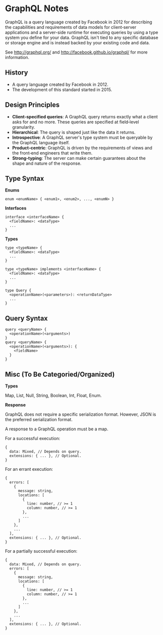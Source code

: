 # GraphQL Notes

GraphQL is a query language created by Facebook in 2012 for describing the
capabilities and requirements of data models for client‐server applications and
a server-side runtime for executing queries by using a type system you define
for your data.  GraphQL isn't tied to any specific database or storage engine
and is instead backed by your existing code and data.

See http://graphql.org/ and http://facebook.github.io/graphql/ for more
information.


## History

* A query language created by Facebook in 2012.
* The development of this standard started in 2015.


## Design Principles

* **Client‐specified queries**: A GraphQL query returns exactly what a client asks
  for and no more.  These queries are specified at field‐level granularity.
* **Hierarchical**: The query is shaped just like the data it returns.
* **Introspective**: A GraphQL server's type system must be queryable by the
  GraphQL language itself.
* **Product‐centric**: GraphQL is driven by the requirements of views and the
  front‐end engineers that write them.
* **Strong‐typing**: The server can make certain guarantees about the shape and
  nature of the response.


## Type Syntax

**Enums**

```
enum <enumName> { <enum1>, <enum2>, ..., <enumN> }
```

**Interfaces**

```
interface <interfaceName> {
  <fieldName>: <dataType>
  ...
}
```

**Types**

```
type <typeName> {
  <fieldName>: <dataType>
  ...
}

type <typeName> implements <interfaceName> {
  <fieldName>: <dataType>
  ...
}

type Query {
  <operationName>(<parameters>): <returnDataType>
  ...
}
```


## Query Syntax

```
query <queryName> {
  <operationName>(<arguments>)
}
query <queryName> {
  <operationName>(<arguments>): {
    <fieldName>
  }
}
```


## Misc (To Be Categoried/Organized)

**Types**

Map, List, Null, String, Boolean, Int, Float, Enum.

**Response**

GraphQL does not require a specific serialization format.  However, JSON is the
preferred serialization format.

A response to a GraphQL operation must be a map.

For a successful execution:

```json5
{
  data: Mixed, // Depends on query.
  extensions: { ... }, // Optional.
}
```

For an errant execution:

```json5
{
  errors: [
    {
      message: string,
      locations: [
        {
          line: number, // >= 1
          column: number, // >= 1
        },
        ...
      ]
    },
    ...
  ],
  extensions: { ... }, // Optional.
}
```

For a partially successful execution:

```json5
{
  data: Mixed, // Depends on query.
  errors: [
    {
      message: string,
      locations: [
        {
          line: number, // >= 1
          column: number, // >= 1
        },
        ...
      ]
    },
    ...
  ],
  extensions: { ... }, // Optional.
}
```
